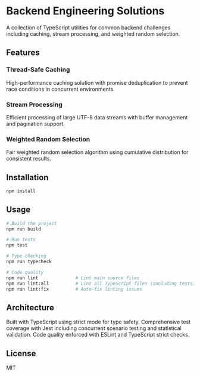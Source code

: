 # Backend Engineering Solutions

A collection of TypeScript utilities for common backend challenges including caching, stream processing, and weighted random selection.

## Features

### Thread-Safe Caching
High-performance caching solution with promise deduplication to prevent race conditions in concurrent environments.

### Stream Processing  
Efficient processing of large UTF-8 data streams with buffer management and pagination support.

### Weighted Random Selection
Fair weighted random selection algorithm using cumulative distribution for consistent results.

## Installation

```bash
npm install
```

## Usage

```bash
# Build the project
npm run build

# Run tests
npm test

# Type checking
npm run typecheck

# Code quality
npm run lint              # Lint main source files
npm run lint:all          # Lint all TypeScript files (including tests)
npm run lint:fix          # Auto-fix linting issues
```

## Architecture

Built with TypeScript using strict mode for type safety. Comprehensive test coverage with Jest including concurrent scenario testing and statistical validation. Code quality enforced with ESLint and TypeScript strict checks.

## License

MIT